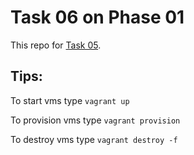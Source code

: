 # Task 06 on Phase 01

This repo for [Task 05](https://learningdevops.makvaz.com/phase1-task6-multi-application-servers-setup).

## Tips:

To start vms type `vagrant up`

To provision vms type `vagrant provision`

To destroy vms type `vagrant destroy -f`
